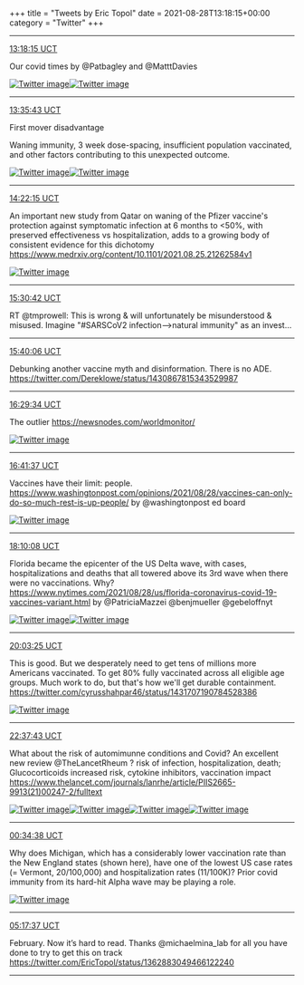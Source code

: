 +++
title = "Tweets by Eric Topol" 
date = 2021-08-28T13:18:15+00:00
category = "Twitter"
+++


---

<a href="https://twitter.com/erictopol/status/1431607057078054912" target="_blank" rel="noreferer">13:18:15 UCT</a>

Our covid times
by @Patbagley and @MatttDavies 

<a href="E94WrsrVIAgm_WI.jpg"  ><img src="E94WrsrVIAgm_WI.jpg" alt="Twitter image" ></img></a><a href="E94W7SLVQAM4u4x.jpg"  ><img src="E94W7SLVQAM4u4x.jpg" alt="Twitter image" ></img></a>

---

<a href="https://twitter.com/erictopol/status/1431611453602029574" target="_blank" rel="noreferer">13:35:43 UCT</a>

First mover disadvantage

Waning immunity, 3 week dose-spacing, insufficient population vaccinated, and other factors contributing to  this unexpected outcome. 

<a href="E94aYgFUUAoX-RN.jpg"  ><img src="E94aYgFUUAoX-RN.jpg" alt="Twitter image" ></img></a><a href="E94ab34UUAgFSmR.jpg"  ><img src="E94ab34UUAgFSmR.jpg" alt="Twitter image" ></img></a>

---

<a href="https://twitter.com/erictopol/status/1431623165495496719" target="_blank" rel="noreferer">14:22:15 UCT</a>

An important new study from Qatar on waning of the Pfizer vaccine's protection against symptomatic infection at 6 months to &lt;50%, with preserved effectiveness vs hospitalization, adds to a growing body of consistent evidence for this dichotomy  
https://www.medrxiv.org/content/10.1101/2021.08.25.21262584v1 

<a href="E94kNcpVkAIWpoJ.png"  ><img src="E94kNcpVkAIWpoJ.png" alt="Twitter image" ></img></a>

---

<a href="https://twitter.com/erictopol/status/1431640389614669834" target="_blank" rel="noreferer">15:30:42 UCT</a>

RT @tmprowell: This is wrong &amp; will unfortunately be misunderstood &amp; misused. Imagine "#SARSCoV2 infection--&gt;natural immunity" as an invest…



---

<a href="https://twitter.com/erictopol/status/1431642757756424194" target="_blank" rel="noreferer">15:40:06 UCT</a>

Debunking another vaccine myth and disinformation. There is no ADE. https://twitter.com/Dereklowe/status/1430867815343529987



---

<a href="https://twitter.com/erictopol/status/1431655206392000522" target="_blank" rel="noreferer">16:29:34 UCT</a>

The outlier
https://newsnodes.com/worldmonitor/ 

<a href="E95CfXqVQAEFc20.jpg"  ><img src="E95CfXqVQAEFc20.jpg" alt="Twitter image" ></img></a>

---

<a href="https://twitter.com/erictopol/status/1431658238651486211" target="_blank" rel="noreferer">16:41:37 UCT</a>

Vaccines have their limit: people.
https://www.washingtonpost.com/opinions/2021/08/28/vaccines-can-only-do-so-much-rest-is-up-people/
by @washingtonpost ed board 

<a href="E95FWuyVEAsIFjz.png"  ><img src="E95FWuyVEAsIFjz.png" alt="Twitter image" ></img></a>

---

<a href="https://twitter.com/erictopol/status/1431680512179924995" target="_blank" rel="noreferer">18:10:08 UCT</a>

Florida became the epicenter of the US Delta wave, with cases, hospitalizations and deaths that all towered above its 3rd wave when there were no vaccinations. Why?
https://www.nytimes.com/2021/08/28/us/florida-coronavirus-covid-19-vaccines-variant.html by @PatriciaMazzei @benjmueller @gebeloffnyt 

<a href="E95ZkaTVcAMHzv6.jpg"  ><img src="E95ZkaTVcAMHzv6.jpg" alt="Twitter image" ></img></a><a href="E95Zl9yVEAIu9YK.jpg"  ><img src="E95Zl9yVEAIu9YK.jpg" alt="Twitter image" ></img></a>

---

<a href="https://twitter.com/erictopol/status/1431709021883432961" target="_blank" rel="noreferer">20:03:25 UCT</a>

This is good. But we desperately need to get tens of millions more Americans vaccinated. To get 80% fully vaccinated across all eligible age groups. Much work to do, but that's how we'll get durable containment.  https://twitter.com/cyrusshahpar46/status/1431707190784528386

<a href="E95zV6ZUUAEhKGx.jpg"  ><img src="E95zV6ZUUAEhKGx.jpg" alt="Twitter image" ></img></a>

---

<a href="https://twitter.com/erictopol/status/1431747854461116417" target="_blank" rel="noreferer">22:37:43 UCT</a>

What about the risk of automimunne conditions and Covid?
An excellent new review @TheLancetRheum 
? risk of infection, hospitalization, death; Glucocorticoids increased risk, cytokine inhibitors, vaccination impact
 https://www.thelancet.com/journals/lanrhe/article/PIIS2665-9913(21)00247-2/fulltext 

<a href="E96WQYBVIAEZacC.jpg"  ><img src="E96WQYBVIAEZacC.jpg" alt="Twitter image" ></img></a><a href="E96WSAQVQAc5VPr.jpg"  ><img src="E96WSAQVQAc5VPr.jpg" alt="Twitter image" ></img></a><a href="E96WrkYVUAAlOhz.jpg"  ><img src="E96WrkYVUAAlOhz.jpg" alt="Twitter image" ></img></a><a href="E96WVOfUUAIRKgK.jpg"  ><img src="E96WVOfUUAIRKgK.jpg" alt="Twitter image" ></img></a>

---

<a href="https://twitter.com/erictopol/status/1431777277025521669" target="_blank" rel="noreferer">00:34:38 UCT</a>

Why does Michigan, which has a considerably lower vaccination rate than the New England states (shown here), have one of the lowest US case rates (= Vermont, 20/100,000) and hospitalization rates (11/100K)?
Prior covid immunity from its hard-hit Alpha wave may be playing a role. 

<a href="E96wW1PUUAIZNKk.jpg"  ><img src="E96wW1PUUAIZNKk.jpg" alt="Twitter image" ></img></a>

---

<a href="https://twitter.com/erictopol/status/1431848492238991360" target="_blank" rel="noreferer">05:17:37 UCT</a>

February. Now it’s hard to read.
Thanks @michaelmina_lab for all you have done to try to get this on track https://twitter.com/EricTopol/status/1362883049466122240



---